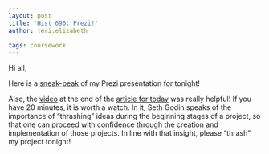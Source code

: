 ```yaml
---
layout: post
title: 'Hist 696: Prezi!'
author: jeri.elizabeth

tags: coursework
---
```

Hi all,

Here is a [sneak-peak][1] of my Prezi presentation for tonight!

Also, the [video][2] at the end of the [article for today][3] was really helpful! If you have 20 minutes, it is worth a watch. In it, Seth Godin speaks of the importance of &#8220;thrashing&#8221; ideas during the beginning stages of a project, so that one can proceed with confidence through the creation and implementation of those projects. In line with that insight, please &#8220;thrash&#8221; my project tonight!

 [1]: http://prezi.com/2oxy661om5uo/mapping-spaces-2/?auth_key=b37e39b47740a439274b8b59e5ca3cd14b71d0b8
 [2]: http://the99percent.com/videos/5822/seth-godin-quieting-the-lizard-brain "Quieting the Lizard Brain"
 [3]: http://www.alistapart.com/articles/design-criticism-creative-process/ "Design Criticism"
